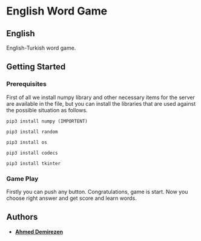 # English Word Game

## English

English-Turkish word game.

## Getting Started

### Prerequisites

First of all we install numpy library and other necessary items for the server are available in the file, but you can install the libraries that are used against the possible situation as follows.

```
pip3 install numpy (IMPORTENT)

pip3 install random

pip3 install os

pip3 install codecs

pip3 install tkinter
```

### Game Play

Firstly you can push any button. Congratulations, game is start. Now you choose right answer and get score and learn words.

## Authors

* **[Ahmed Demirezen](https://github.com/ahmeddemirezen)**
